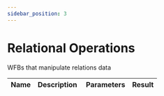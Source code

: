 ```yaml
---
sidebar_position: 3
---
```


# Relational Operations

WFBs that manipulate relations data

| Name | Description  | Parameters | Result |
| ---- | ------------ | ---------- | ------ |
